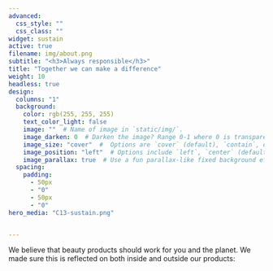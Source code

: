 ```yaml
---
advanced:
  css_style: ""
  css_class: ""
widget: sustain
active: true
filename: img/about.png
subtitle: "<h3>Always responsible</h3>"
title: "Together we can make a difference"
weight: 10
headless: true
design:
  columns: "1"
  background:
    color: rgb(255, 255, 255)
    text_color_light: false
    image: ""  # Name of image in `static/img/`.
    image_darken: 0  # Darken the image? Range 0-1 where 0 is transparent and 1 is opaque.
    image_size: "cover"  #  Options are `cover` (default), `contain`, or `actual` size.
    image_position: "left"  # Options include `left`, `center` (default), or `right`.
    image_parallax: true  # Use a fun parallax-like fixed background effect? true/false
  spacing:
    padding:
      - 50px
      - "0"
      - 50px
      - "0"
hero_media: "C13-sustain.png"


---
```

We believe that beauty products should work for you and the planet. We made sure this is reflected on both inside and outside our products: </i>

<br>